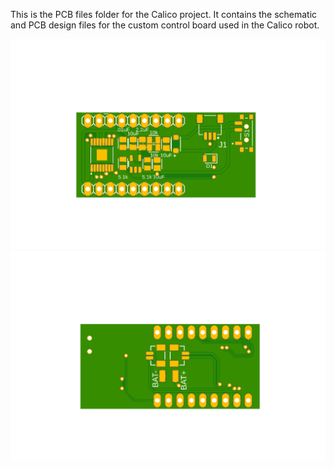 This is the PCB files folder for the Calico project. It contains the schematic and PCB design files for the custom control board used in the Calico
robot.


![PCB-TOP](./pcb_top.png)
![PCB-Bottom](./pcb_bottom.png)
